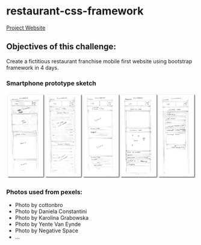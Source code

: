 # restaurant-css-framework

[Project Website](https://gonzalovsilva.github.io/restaurant-css-framework/)

## Objectives of this challenge:
Create a fictitious restaurant franchise mobile first website using bootstrap framework in 4 days.

### Smartphone prototype sketch

![smartphone prototype sketch image](readme/../readme_sources/proto_phones.jpg)

### Photos used from pexels:
* Photo by cottonbro
* Photo by Daniela Constantini
* Photo by Karolina Grabowska
* Photo by Yente Van Eynde
* Photo by Negative Space
* ...